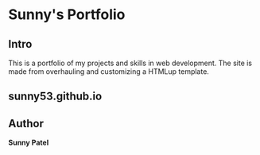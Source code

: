# Sunny's Portfolio

## Intro

This is a portfolio of my projects and skills in web development.
The site is made from overhauling and customizing a HTMLup template.

## sunny53.github.io

## Author

**Sunny Patel**
